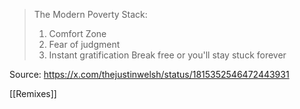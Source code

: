 > The Modern Poverty Stack:
> 1. Comfort Zone
> 2. Fear of judgment
> 3. Instant gratification
> Break free or you'll stay stuck forever

Source: https://x.com/thejustinwelsh/status/1815352546472443931

[[Remixes]]

